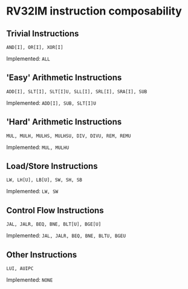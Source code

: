 # RV32IM instruction composability

## Trivial Instructions

`AND[I], OR[I], XOR[I]`

Implemented: `ALL`

## 'Easy' Arithmetic Instructions

`ADD[I], SLT[I], SLT[I]U, SLL[I], SRL[I], SRA[I], SUB`

Implemented: `ADD[I], SUB, SLT[I]U`

## 'Hard' Arithmetic Instructions

`MUL, MULH, MULHS, MULHSU, DIV, DIVU, REM, REMU`

Implemented: `MUL, MULHU`

## Load/Store Instructions

`LW, LH[U], LB[U], SW, SH, SB`

Implemented: `LW, SW`

## Control Flow Instructions

`JAL, JALR, BEQ, BNE, BLT[U], BGE[U]`

Implemented: `JAL, JALR, BEQ, BNE, BLTU, BGEU`

## Other Instructions

`LUI, AUIPC`

Implemented: `NONE`
